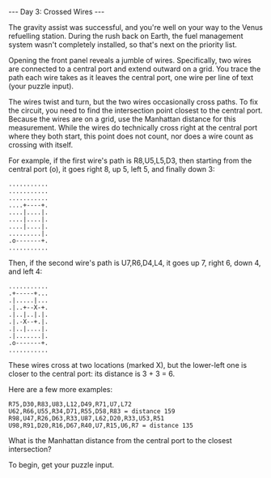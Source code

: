 --- Day 3: Crossed Wires ---  
  
The gravity assist was successful, and you're well on your way to the Venus refuelling station. During the rush back on Earth, the fuel management system wasn't completely installed, so that's next on the priority list.  
  
Opening the front panel reveals a jumble of wires. Specifically, two wires are connected to a central port and extend outward on a grid. You trace the path each wire takes as it leaves the central port, one wire per line of text (your puzzle input).  
  
The wires twist and turn, but the two wires occasionally cross paths. To fix the circuit, you need to find the intersection point closest to the central port. Because the wires are on a grid, use the Manhattan distance for this measurement. While the wires do technically cross right at the central port where they both start, this point does not count, nor does a wire count as crossing with itself.  
  
For example, if the first wire's path is R8,U5,L5,D3, then starting from the central port (o), it goes right 8, up 5, left 5, and finally down 3:  
```  
...........  
...........  
...........  
....+----+.  
....|....|.  
....|....|.  
....|....|.  
.........|.  
.o-------+.  
...........  
```
Then, if the second wire's path is U7,R6,D4,L4, it goes up 7, right 6, down 4, and left 4:  
```
...........
.+-----+...
.|.....|...
.|..+--X-+.
.|..|..|.|.
.|.-X--+.|.
.|..|....|.
.|.......|.
.o-------+.
...........
```
These wires cross at two locations (marked X), but the lower-left one is closer to the central port: its distance is 3 + 3 = 6.  
  
Here are a few more examples:  
  
    R75,D30,R83,U83,L12,D49,R71,U7,L72  
    U62,R66,U55,R34,D71,R55,D58,R83 = distance 159  
    R98,U47,R26,D63,R33,U87,L62,D20,R33,U53,R51  
    U98,R91,D20,R16,D67,R40,U7,R15,U6,R7 = distance 135  
  
What is the Manhattan distance from the central port to the closest intersection?  
  
To begin, get your puzzle input.  